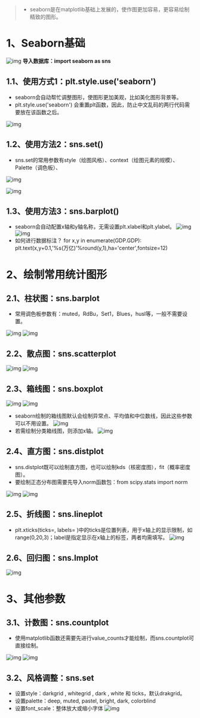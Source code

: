 > * seaborn是在matplotlib基础上发展的，使作图更加容易，更容易绘制精致的图形。

# 1、Seaborn基础

![img](Seaborn_Visualization.assets/6FE09374-3BCE-473C-ADE3-8F5C01CDFF86.png)
**导入数据库：import seaborn as sns**

## 1.1、使用方式1：plt.style.use('seaborn')

* seaborn会自动帮忙调整图形，使图形更加美观，比如美化图形背景等。
* plt.style.use('seaborn') 会重置plt函数，因此，防止中文乱码的两行代码需要放在该函数之后。

![img](Seaborn_Visualization.assets/ACDB49F1-B5BE-403D-BEC0-2236ECE9E220.png)

## 1.2、使用方法2：sns.set()

* sns.set的常用参数有style（绘图风格）、context（绘图元素的规模）、Palette（调色板）、

![img](Seaborn_Visualization.assets/D388D90A-D8AE-4E35-B93A-63064CC2B24E.png)

![img](Seaborn_Visualization.assets/6B464F9D-0BB8-44F8-8862-3F68E4905E25.png)

## 1.3、使用方法3：sns.barplot()

* seaborn会自动配置x轴和y轴名称，无需设置plt.xlabel和plt.ylabel。
  ![img](Seaborn_Visualization.assets/B730CCFF-8EDA-48B0-A6B1-940C3364B323.png)
  ![img](Seaborn_Visualization.assets/504A54E3-8449-4BDA-87EE-5F537084EC25.png)
* 如何进行数据标注？
  for x,y in enumerate(GDP.GDP):
  plt.text(x,y+0.1,'%s(万亿)'%round(y,1),ha='center',fontsize=12)

# 2、绘制常用统计图形

## 2.1、柱状图：sns.barplot

* 常用调色板参数有：muted，RdBu，Set1，Blues，husl等，一般不需要设置。

![img](Seaborn_Visualization.assets/83D49B64-2318-4E77-A5BA-77760816086C.png)
![img](Seaborn_Visualization.assets/FACAB720-E98E-4AF8-9F93-0A75501ED678.png)

## 2.2、散点图：sns.scatterplot

![img](Seaborn_Visualization.assets/294018B7-CB7B-4044-8E63-0A45DCC7F758.png)
![img](Seaborn_Visualization.assets/4A83B01D-2B62-423F-8EF4-5E224D3B09EF.png)

## 2.3、箱线图：sns.boxplot

![img](Seaborn_Visualization.assets/6676FB05-CF5A-488E-88C0-7D20998FC8CF.png)
![img](Seaborn_Visualization.assets/3A7BC94F-F6E3-4E6B-82BB-CA993891AA3A.png)

* seaborn绘制的箱线图默认会绘制异常点、平均值和中位数线，因此这些参数可以不用设置。
  ![img](Seaborn_Visualization.assets/9591F1AC-5697-406C-A288-3A8F7D48E764.png)
* 若需绘制分类箱线图，则添加x轴。
  ![img](Seaborn_Visualization.assets/F0A9E903-CE7C-4DB1-95C5-32CB2DFA8671.png)

## 2.4、直方图：sns.distplot

* sns.distplot既可以绘制直方图，也可以绘制kds（核密度图），fit（概率密度图）。
* 要绘制正态分布图需要先导入norm函数包：from scipy.stats import norm

![img](Seaborn_Visualization.assets/A88E7667-1F85-42E5-B8F5-C007683A55D1.png)
![img](Seaborn_Visualization.assets/41E4FCBA-6FA6-45D3-A37F-D69D53E1474F.png)

## 2.5、折线图：sns.lineplot

* plt.xticks(ticks=, labels= )中的ticks是位置列表，用于x轴上的显示限制，如range(0,20,3)；label是指定显示在x轴上的标签，两者均需填写。
  ![img](Seaborn_Visualization.assets/629AE6F1-B9C0-4E14-8809-F79663507123.png)

## 2.6、回归图：sns.lmplot

![img](Seaborn_Visualization.assets/E6E6A7D1-AF69-4C4F-9FED-9761B3BE56A6.png)

# 3、其他参数

## 3.1、计数图：sns.countplot

* 使用matplotlib函数还需要先进行value_counts才能绘制，而sns.countplot可直接绘制。

![img](Seaborn_Visualization.assets/1A89BD14-711C-436D-AC31-4A47831764DB.png)
![img](Seaborn_Visualization.assets/15044A5C-1BAE-4A25-A055-9369ED3AAD3F.png)

## 3.2、风格调整：sns.set

* 设置style：darkgrid , whitegrid , dark , white 和 ticks，默认drakgrid。
* 设置palette：deep, muted, pastel, bright, dark, colorblind
* 设置font_scale：整体放大或缩小字体
  ![img](Seaborn_Visualization.assets/B5DC5C74-096A-48E4-8867-C3D7932C6BB3.png)

